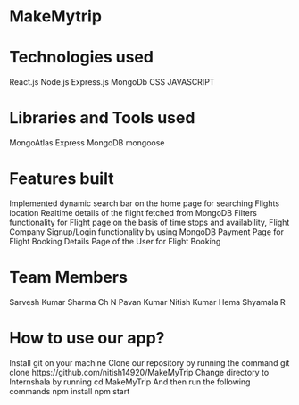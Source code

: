 # MakeMytrip
<h1>Technologies used</h1>
React.js
Node.js
Express.js
MongoDb
CSS
JAVASCRIPT
<h1>Libraries and Tools used</h1>
MongoAtlas
Express
MongoDB
mongoose
<h1>Features built</h1>
Implemented dynamic search bar on the home page for searching Flights location
Realtime details of the flight fetched from MongoDB
Filters functionality for Flight page on the basis of time stops and availability, Flight Company
Signup/Login functionality by using MongoDB
Payment Page for Flight Booking
Details Page of the User for Flight Booking
<h1>Team Members</h1>
Sarvesh Kumar Sharma
Ch N Pavan Kumar
Nitish Kumar
Hema Shyamala R
<h1>How to use our app?</h1>
Install git on your machine
Clone our repository by running the command git clone
https://github.com/nitish14920/MakeMyTrip
Change directory to Internshala by running cd MakeMyTrip
And then run the following commands
npm install
npm start
